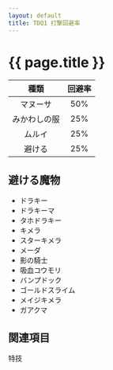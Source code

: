 ```yaml
---
layout: default
title: TDQ1 打撃回避率
---
```


# {{ page.title }}

| 種類 | 回避率 |
|:----:|:------:|
| マヌーサ | 50% |
| みかわしの服 | 25% |
| ムルイ | 25% |
| 避ける | 25% | ※避ける魔物参照

## 避ける魔物

* ドラキー
* ドラキーマ
* タホドラキー
* キメラ
* スターキメラ
* メーダ
* 影の騎士
* 吸血コウモリ
* バンプドック
* ゴールドスライム
* メイジキメラ
* ガアクマ

## 関連項目

特技
